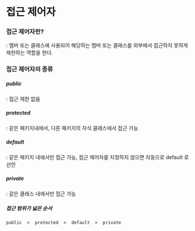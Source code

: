 # 접근 제어자

### 접근 제어자란?
: 멤버 또는 클래스에 사용되어 해당하는 멤버 또는 클래스를 외부에서 접근하지 못하게 제한하는 역할을 한다.

### 접근 제어자의 종류

##### public
: 접근 제한 없음

##### protected
: 같은 패키지내에서, 다른 패키지의 자식 클래스에서 접근 가능

##### default
: 같은 패키지 내에서만 접근 가능, 접근 제어자를 지정하지 않으면 자동으로 default 로 선언

##### private
: 같은 클래스 내에서만 접근 가능

##### 접근 범위가 넓은 순서

```
public  >  protected  >  default  >  private
```